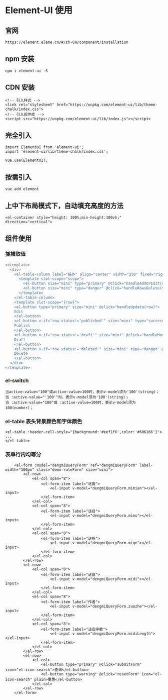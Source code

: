 # Element-UI 使用

## 官网

    https://element.eleme.cn/#/zh-CN/component/installation

## npm 安装

    npm i element-ui -S

## CDN 安装

    <!-- 引入样式 -->
    <link rel="stylesheet" href="https://unpkg.com/element-ui/lib/theme-chalk/index.css">
    <!-- 引入组件库 -->
    <script src="https://unpkg.com/element-ui/lib/index.js"></script>

## 完全引入

    import ElementUI from 'element-ui';
    import 'element-ui/lib/theme-chalk/index.css';

    Vue.use(ElementUI);

## 按需引入

    vue add element

## 上中下布局模式下，自动填充高度的方法

    <el-container style="height: 100%;min-height:100vh;" direction="vertical">

## 组件使用

### 插槽取值

```bash
<<template>
  <div>
    <el-table-column label="操作" align="center" width="250" fixed="right">
      <template slot-scope="scope">
        <el-button size="mini" type="primary" @click="handleAddOrEdit(scope.$index, scope.row)">编辑</el-button>
        <el-button size="mini" type="danger" @click="handleRowsDelete(scope.$index, scope.row)">删除</el-button>
      </template>
    </el-table-column>
    <template slot-scope="{row}">
    <el-button type="primary" size="mini" @click="handleUpdate(row)">
    Edit
    </el-button>
    <el-button v-if="row.status!='published'" size="mini" type="success" @click="handleModifyStatus(row,'published')">
    Publish
    </el-button>
    <el-button v-if="row.status!='draft'" size="mini" @click="handleModifyStatus(row,'draft')">
    Draft
    </el-button>
    <el-button v-if="row.status!='deleted'" size="mini" type="danger" @click="handleModifyStatus(row,'deleted')">
    Delete
    </el-button>
  </div>
</template>
```

### el-switch

```
当active-value="100"或active-value=100时，表示v-model须为'100'(string)；
当 :active-value="'100'"时，表示v-model须为'100'(string)；
当 :active-value="100"或 :active-value=100时，表示v-model须为100(number)；
```

### el-table 表头背景颜色和字体颜色

```
<el-table :header-cell-style="{background:'#eef1f6',color:'#606266'}">
...
</el-table>
```

### 表单行内均等分

```
    <el-form :model="dengmiQueryForm" ref="dengmiQueryForm" label-width="100px" class="demo-ruleForm" size="mini">
        <el-row>
            <el-col span="8">
                <el-form-item label="谜面">
                    <el-input v-model="dengmiQueryForm.mimian"></el-input>
                </el-form-item>
            </el-col>
            <el-col span="8">
                <el-form-item label="谜目">
                    <el-input v-model="dengmiQueryForm.mimu"></el-input>
                </el-form-item>
            </el-col>
            <el-col span="8">
                <el-form-item label="谜格">
                    <el-input v-model="dengmiQueryForm.mige"></el-input>
                </el-form-item>
            </el-col>
        </el-row>
        <el-row>
            <el-col span="8">
                <el-form-item label="谜底">
                    <el-input v-model="dengmiQueryForm.midi"></el-input>
                </el-form-item>
            </el-col>
            <el-col span="8">
                <el-form-item label="作者">
                    <el-input v-model="dengmiQueryForm.zuozhe"></el-input>
                </el-form-item>
            </el-col>
            <el-col span="8">
                <el-form-item label="谜底字数">
                    <el-input v-model="dengmiQueryForm.midiLength"></el-input>
                </el-form-item>
            </el-col>
        </el-row>
        <el-row>
            <el-col>
                <el-button type="primary" @click="submitForm" icon="el-icon-search">查询</el-button>
                <el-button type="warning" @click="resetForm" icon="el-icon-search" plain>重置</el-button>
            </el-col>
        </el-row>
    </el-form>
```
